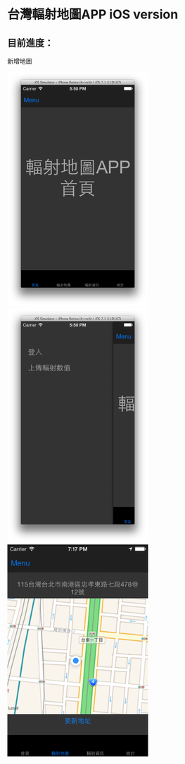 # 台灣輻射地圖APP iOS version


## 目前進度：
新增地圖

<img src="luncher.png" width="320"></img>
<img src="sidebar.png" width="320"></img>
<br/>
<img src="mapView.png" width="320"></img>


